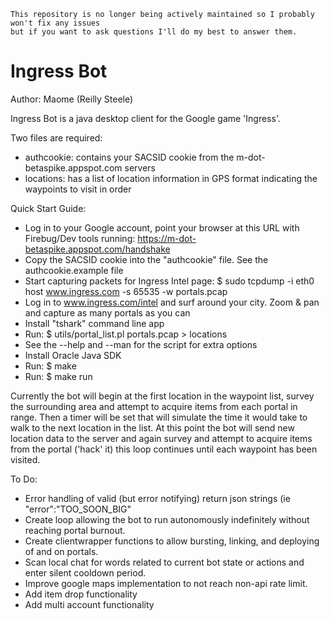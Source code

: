 ```
This repository is no longer being actively maintained so I probably won't fix any issues
but if you want to ask questions I'll do my best to answer them.
```

Ingress Bot
===========

Author: Maome (Reilly Steele)

Ingress Bot is a java desktop client for the Google game 'Ingress'.

Two files are required:
* authcookie: contains your SACSID cookie from the m-dot-betaspike.appspot.com servers
* locations: has a list of location information in GPS format indicating the waypoints to visit in order

Quick Start Guide:

* Log in to your Google account, point your browser at this URL with Firebug/Dev tools running:  https://m-dot-betaspike.appspot.com/handshake
* Copy the SACSID cookie into the "authcookie" file.  See the authcookie.example file
* Start capturing packets for Ingress Intel page:  $ sudo tcpdump -i eth0 host www.ingress.com -s 65535 -w portals.pcap 
* Log in to www.ingress.com/intel and surf around your city.  Zoom & pan and capture as many portals as you can
* Install "tshark" command line app
* Run:  $ utils/portal\_list.pl portals.pcap > locations  
* See the --help and --man for the script for extra options
* Install Oracle Java SDK
* Run:  $ make
* Run:  $ make run

Currently the bot will begin at the first location in the waypoint list, survey the surrounding area and attempt
to acquire items from each portal in range. Then a timer will be set that will simulate the time it would take to
walk to the next location in the list. At this point the bot will send new location data to the server and again
survey and attempt to acquire items from the portal ('hack' it) this loop continues until each waypoint has been
visited. 

To Do:
* Error handling of valid (but error notifying) return json strings (ie "error":"TOO_SOON_BIG"
* Create loop allowing the bot to run autonomously indefinitely without reaching portal burnout.
* Create clientwrapper functions to allow bursting, linking, and deploying of and on portals.
* Scan local chat for words related to current bot state or actions and enter silent cooldown period.
* Improve google maps implementation to not reach non-api rate limit.
* Add item drop functionality
* Add multi account functionality
